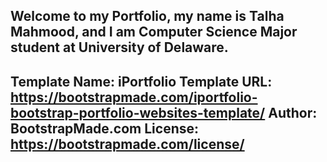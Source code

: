Welcome to my Portfolio, my name is Talha Mahmood, and I am Computer Science Major student at University of Delaware.
-------------------------
Template Name: iPortfolio
Template URL: https://bootstrapmade.com/iportfolio-bootstrap-portfolio-websites-template/
Author: BootstrapMade.com
License: https://bootstrapmade.com/license/
-------------------------